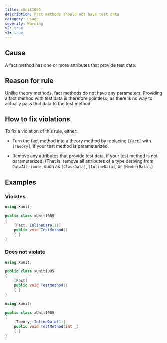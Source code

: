 ```yaml
---
title: xUnit1005
description: Fact methods should not have test data
category: Usage
severity: Warning
v2: true
v3: true
---
```


## Cause

A fact method has one or more attributes that provide test data.

## Reason for rule

Unlike theory methods, fact methods do not have any parameters. Providing a fact method with test data is therefore pointless, as there is no way to actually pass that data to the test method.

## How to fix violations

To fix a violation of this rule, either:

* Turn the fact method into a theory method by replacing `[Fact]` with `[Theory]`, if your test method is parameterized.

* Remove any attributes that provide test data, if your test method is not parameterized. (That is, remove all attributes of a type deriving from `DataAttribute`, such as `[ClassData]`, `[InlineData]`, or `[MemberData]`.)

## Examples

### Violates

```csharp
using Xunit;

public class xUnit1005
{
    [Fact, InlineData(1)]
    public void TestMethod()
    { }
}
```

### Does not violate

```csharp
using Xunit;

public class xUnit1005
{
    [Fact]
    public void TestMethod()
    { }
}
```

```csharp
using Xunit;

public class xUnit1005
{
    [Theory, InlineData(1)]
    public void TestMethod(int _)
    { }
}
```
